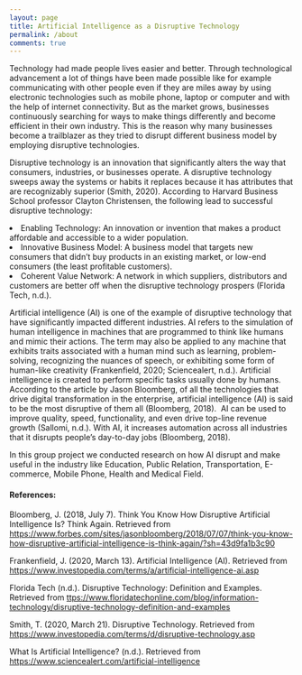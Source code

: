 ```yaml
---
layout: page
title: Artificial Intelligence as a Disruptive Technology
permalink: /about
comments: true
---
```


<div class="row justify-content-between">
<div class="col-md-8 pr-5">




<p>Technology had made people lives easier and better. Through technological advancement a lot of things have been made possible like for example communicating with other people even if they are miles away by using electronic technologies such as mobile phone, laptop or computer and with the help of internet connectivity. But as the market grows, businesses continuously searching for ways to make things differently and become efficient in their own industry. This is the reason why many businesses become a trailblazer as they tried to disrupt different business model by employing disruptive technologies.</p>

<p>Disruptive technology is an innovation that significantly alters the way that consumers, industries, or businesses operate. A disruptive technology sweeps away the systems or habits it replaces because it has attributes that are recognizably superior (Smith, 2020). According to Harvard Business School professor Clayton Christensen, the following lead to successful disruptive technology:
<li>Enabling Technology: An innovation or invention that makes a product affordable and accessible to a wider population. </li>
<li>Innovative Business Model: A business model that targets new consumers that didn’t buy products in an existing market, or low-end consumers (the least profitable customers).</li>
<li>Coherent Value Network: A network in which suppliers, distributors and customers are better off when the disruptive technology prospers (Florida Tech, n.d.).</li></p>

<p>Artificial intelligence (AI) is one of the example of disruptive technology that have significantly impacted different industries. AI refers to the simulation of human intelligence in machines that are programmed to think like humans and mimic their actions. The term may also be applied to any machine that exhibits traits associated with a human mind such as learning, problem-solving, recognizing the nuances of speech, or exhibiting some form of human-like creativity (Frankenfield, 2020; Sciencealert, n.d.). Artificial intelligence is created to perform specific tasks usually done by humans.  According to the article by Jason Bloomberg, of all the technologies that drive digital transformation in the enterprise, artificial intelligence (AI) is said to be the most disruptive of them all (Bloomberg, 2018).  AI can be used to improve quality, speed, functionality, and even drive top-line revenue growth (Sallomi, n.d.). With AI, it increases automation across all industries that it disrupts people’s day-to-day jobs (Bloomberg, 2018).</p>

<p>In this group project we conducted research on how AI disrupt and make useful in the industry like Education, Public Relation, Transportation, E-commerce, Mobile Phone, Health and Medical Field.</p>






<h4>References:</h4>

Bloomberg, J. (2018, July 7). Think You Know How Disruptive Artificial Intelligence Is? Think Again. Retrieved from <a href= " https://www.forbes.com/sites/jasonbloomberg/2018/07/07/think-you-know-how-disruptive-artificial-intelligence-is-think-again/?sh=43d9fa1b3c90">https://www.forbes.com/sites/jasonbloomberg/2018/07/07/think-you-know-how-disruptive-artificial-intelligence-is-think-again/?sh=43d9fa1b3c90</a>

Frankenfield, J. (2020, March 13). Artificial Intelligence (AI). Retrieved from <a href="https://www.investopedia.com/terms/a/artificial-intelligence-ai.asp">https://www.investopedia.com/terms/a/artificial-intelligence-ai.asp</a>

Florida Tech (n.d.). Disruptive Technology: Definition and Examples. Retrieved from <a href= "https://www.floridatechonline.com/blog/information-technology/disruptive-technology-definition-and-examples">ttps://www.floridatechonline.com/blog/information-technology/disruptive-technology-definition-and-examples</a>

Smith, T. (2020, March 21). Disruptive Technology. Retrieved from <a href= "https://www.investopedia.com/terms/d/disruptive-technology.asp">https://www.investopedia.com/terms/d/disruptive-technology.asp</a>


What Is Artificial Intelligence? (n.d.).  Retrieved from <a href="https://www.sciencealert.com/artificial-intelligence">https://www.sciencealert.com/artificial-intelligence</a>


</div>


</div>


